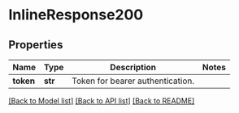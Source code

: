 # InlineResponse200

## Properties
Name | Type | Description | Notes
------------ | ------------- | ------------- | -------------
**token** | **str** | Token for bearer authentication. | 

[[Back to Model list]](../README.md#documentation-for-models) [[Back to API list]](../README.md#documentation-for-api-endpoints) [[Back to README]](../README.md)


